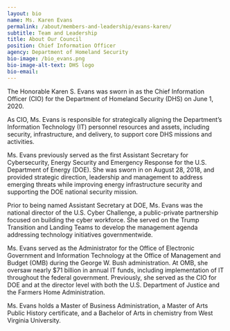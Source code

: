 ```yaml
---
layout: bio
name: Ms. Karen Evans
permalink: /about/members-and-leadership/evans-karen/
subtitle: Team and Leadership
title: About Our Council
position: Chief Information Officer
agency: Department of Homeland Security
bio-image: /bio_evans.png
bio-image-alt-text: DHS logo
bio-email:
---
```

The Honorable Karen S. Evans was sworn in as the Chief Information Officer (CIO) for the Department of Homeland Security (DHS) on June 1, 2020. 

As CIO, Ms. Evans is responsible for strategically aligning the Department’s Information Technology (IT) personnel resources and assets, including security, infrastructure, and delivery, to support core DHS missions and activities. 

Ms. Evans previously served as the first Assistant Secretary for Cybersecurity, Energy Security and Emergency Response for the U.S. Department of Energy (DOE). She was sworn in on August 28, 2018, and provided strategic direction, leadership and management to address emerging threats while improving energy infrastructure security and supporting the DOE national security mission. 

Prior to being named Assistant Secretary at DOE, Ms. Evans was the national director of the U.S. Cyber Challenge, a public-private partnership focused on building the cyber workforce. She served on the Trump Transition and Landing Teams to develop the management agenda addressing technology initiatives governmentwide. 

Ms. Evans served as the Administrator for the Office of Electronic Government and Information Technology at the Office of Management and Budget (OMB) during the George W. Bush administration. At OMB, she oversaw nearly $71 billion in annual IT funds, including implementation of IT throughout the federal government. Previously, she served as the CIO for DOE and at the director level with both the U.S. Department of Justice and the Farmers Home Administration. 

Ms. Evans holds a Master of Business Administration, a Master of Arts Public History certificate, and a Bachelor of Arts in chemistry from West Virginia University. 
